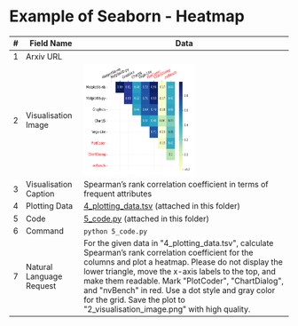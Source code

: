 # Example of Seaborn - Heatmap

| # | Field Name               | Data                             |
|---|--------------------------|----------------------------------|
| 1 | Arxiv URL                |                                  |
| 2 | Visualisation Image      | <img src="./2_visualisation_image.png" width="200" height="200"> |
| 3 | Visualisation Caption    | Spearman’s rank correlation coefficient in terms of frequent attributes |
| 4 | Plotting Data            | [4_plotting_data.tsv](./4_plotting_data.tsv) (attached in this folder)|
| 5 | Code                     | [5_code.py](./5_code.py) (attached in this folder)         |
| 6 | Command                  | `python 5_code.py`           |
| 7 | Natural Language Request | For the given data in "4_plotting_data.tsv", calculate Spearman’s rank correlation coefficient for the columns and plot a heatmap. Please do not display the lower triangle, move the x-axis labels to the top, and make them readable. Mark "PlotCoder", "ChartDialog", and "nvBench" in red. Use a dot style and gray color for the grid. Save the plot to "2_visualisation_image.png" with high quality.|